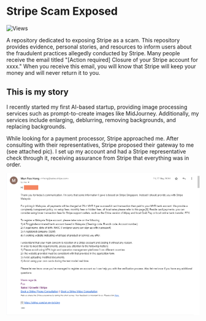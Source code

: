 # Stripe Scam Exposed

![Views](https://hits.dwyl.com/gsw85/Stripe-Scam-Exposed.svg?label=views)

A repository dedicated to exposing Stripe as a scam. This repository provides evidence, personal stories, and resources to inform users about the fraudulent practices allegedly conducted by Stripe. Many people receive the email titled "[Action required] Closure of your Stripe account for xxxx." When you receive this email, you will know that Stripe will keep your money and will never return it to you.

## This is my story
I recently started my first AI-based startup, providing image processing services such as prompt-to-create images like MidJourney. Additionally, my services include enlarging, deblurring, removing backgrounds, and replacing backgrounds.

While looking for a payment processor, Stripe approached me. After consulting with their representatives, Stripe proposed their gateway to me (see attached pic). I set up my account and had a Stripe representative check through it, receiving assurance from Stripe that everything was in order.

![Communication with stripe](https://github.com/gsw85/Stripe-Scam-Exposed/blob/main/proof/2024-06-sw/stripe_1.png)